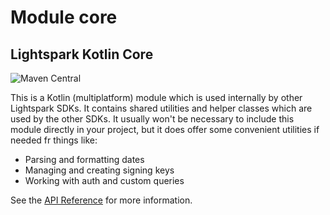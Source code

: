 # Module core

## Lightspark Kotlin Core

![Maven Central](https://img.shields.io/maven-central/v/com.lightspark/lightspark-sdk)

This is a Kotlin (multiplatform) module which is used internally by other Lightspark SDKs. It
contains shared utilities and helper classes which are used by the other SDKs. It usually won't be
necessary to include this module directly in your project, but it does offer some convenient
utilities if needed fr things like:

- Parsing and formatting dates
- Managing and creating signing keys
- Working with auth and custom queries

See the [API Reference](https://app.lightspark.com/docs/reference/kotlin/core/index.html) for more
information.
